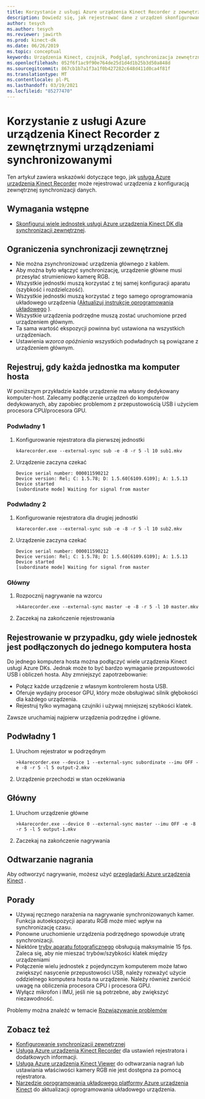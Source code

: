 ```yaml
---
title: Korzystanie z usługi Azure urządzenia Kinect Recorder z zewnętrznymi urządzeniami synchronizowanymi
description: Dowiedz się, jak rejestrować dane z urządzeń skonfigurowanych do synchronizacji zewnętrznej za pomocą usługi Azure urządzenia Kinect Recorder.
author: tesych
ms.author: tesych
ms.reviewer: jawirth
ms.prod: kinect-dk
ms.date: 06/26/2019
ms.topic: conceptual
keywords: Urządzenia Kinect, czujnik, Podgląd, synchronizacja zewnętrzna, opóźnienie fazy, Głębokość, RGB, kamera, kabel audio, rejestrator
ms.openlocfilehash: 052f6f1ac9f90e764de25d1d4d1b25b3d50a848d
ms.sourcegitcommit: 867cb1b7a1f3a1f0b427282c648d411d0ca4f81f
ms.translationtype: MT
ms.contentlocale: pl-PL
ms.lasthandoff: 03/19/2021
ms.locfileid: "85277470"
---
```

# <a name="use-azure-kinect-recorder-with-external-synchronized-devices"></a>Korzystanie z usługi Azure urządzenia Kinect Recorder z zewnętrznymi urządzeniami synchronizowanymi

Ten artykuł zawiera wskazówki dotyczące tego, jak [usługa Azure urządzenia Kinect Recorder](azure-kinect-recorder.md) może rejestrować urządzenia z konfiguracją zewnętrznej synchronizacji danych.

## <a name="prerequisites"></a>Wymagania wstępne

- [Skonfiguruj wiele jednostek usługi Azure urządzenia Kinect DK dla synchronizacji zewnętrznej](https://support.microsoft.com/help/4494429).

## <a name="external-synchronization-constraints"></a>Ograniczenia synchronizacji zewnętrznej

- Nie można zsynchronizować urządzenia głównego z kablem.
- Aby można było włączyć synchronizację, urządzenie główne musi przesyłać strumieniowo kamerę RGB.
- Wszystkie jednostki muszą korzystać z tej samej konfiguracji aparatu (szybkość i rozdzielczość).
- Wszystkie jednostki muszą korzystać z tego samego oprogramowania układowego urządzenia ([Aktualizuj instrukcje oprogramowania układowego](update-device-firmware.md) ).
- Wszystkie urządzenia podrzędne muszą zostać uruchomione przed urządzeniem głównym.
- Ta sama wartość ekspozycji powinna być ustawiona na wszystkich urządzeniach.
- Ustawienia *wzorca opóźnienia* wszystkich podwładnych są powiązane z urządzeniem głównym.

## <a name="record-when-each-unit-has-a-host-pc"></a>Rejestruj, gdy każda jednostka ma komputer hosta

W poniższym przykładzie każde urządzenie ma własny dedykowany komputer-host.
Zalecamy podłączenie urządzeń do komputerów dedykowanych, aby zapobiec problemom z przepustowością USB i użyciem procesora CPU/procesora GPU.

### <a name="subordinate-1"></a>Podwładny 1

1. Konfigurowanie rejestratora dla pierwszej jednostki

      `k4arecorder.exe --external-sync sub -e -8 -r 5 -l 10 sub1.mkv`

2. Urządzenie zaczyna czekać

    ```console
    Device serial number: 000011590212
    Device version: Rel; C: 1.5.78; D: 1.5.60[6109.6109]; A: 1.5.13
    Device started
    [subordinate mode] Waiting for signal from master
    ```

### <a name="subordinate-2"></a>Podwładny 2

1. Konfigurowanie rejestratora dla drugiej jednostki

    `k4arecorder.exe --external-sync sub -e -8 -r 5 -l 10 sub2.mkv`

2. Urządzenie zaczyna czekać

    ```console
    Device serial number: 000011590212
    Device version: Rel; C: 1.5.78; D: 1.5.60[6109.6109]; A: 1.5.13
    Device started
    [subordinate mode] Waiting for signal from master
    ```

### <a name="master"></a>Główny

1. Rozpocznij nagrywanie na wzorcu

    `>k4arecorder.exe --external-sync master -e -8 -r 5 -l 10 master.mkv`

2. Zaczekaj na zakończenie rejestrowania

## <a name="recording-when-multiple-units-connected-to-single-host-pc"></a>Rejestrowanie w przypadku, gdy wiele jednostek jest podłączonych do jednego komputera hosta

Do jednego komputera hosta można podłączyć wiele urządzenia Kinect usługi Azure DKs. Jednak może to być bardzo wymaganie przepustowości USB i obliczeń hosta. Aby zmniejszyć zapotrzebowanie:

- Połącz każde urządzenie z własnym kontrolerem hosta USB.
- Oferuje wydajny procesor GPU, który może obsługiwać silnik głębokości dla każdego urządzenia.
- Rejestruj tylko wymaganą czujniki i używaj mniejszej szybkości klatek.

Zawsze uruchamiaj najpierw urządzenia podrzędne i główne.

## <a name="subordinate-1"></a>Podwładny 1

1. Uruchom rejestrator w podrzędnym

    `>k4arecorder.exe --device 1 --external-sync subordinate --imu OFF -e -8 -r 5 -l 5 output-2.mkv`

2. Urządzenie przechodzi w stan oczekiwania

## <a name="master"></a>Główny

1. Uruchom urządzenie główne

    `>k4arecorder.exe --device 0 --external-sync master --imu OFF -e -8 -r 5 -l 5 output-1.mkv`

2. Zaczekaj na zakończenie nagrywania

## <a name="playing-recording"></a>Odtwarzanie nagrania

Aby odtworzyć nagrywanie, możesz użyć [przeglądarki Azure urządzenia Kinect](azure-kinect-viewer.md) .



## <a name="tips"></a>Porady

- Używaj ręcznego narażenia na nagrywanie synchronizowanych kamer. Funkcja autoekspozycji aparatu RGB może mieć wpływ na synchronizację czasu.
- Ponowne uruchomienie urządzenia podrzędnego spowoduje utratę synchronizacji.
- Niektóre [tryby aparatu fotograficznego](hardware-specification.md#depth-camera-supported-operating-modes) obsługują maksymalnie 15 fps. Zaleca się, aby nie mieszać trybów/szybkości klatek między urządzeniami
- Połączenie wielu jednostek z pojedynczym komputerem może łatwo zwiększyć nasycenie przepustowości USB, należy rozważyć użycie oddzielnego komputera hosta na urządzenie. Należy również zwrócić uwagę na obliczenia procesora CPU i procesora GPU.
- Wyłącz mikrofon i IMU, jeśli nie są potrzebne, aby zwiększyć niezawodność.

Problemy można znaleźć w temacie [Rozwiązywanie problemów](troubleshooting.md)

## <a name="see-also"></a>Zobacz też

- [Konfigurowanie synchronizacji zewnętrznej](https://support.microsoft.com/help/4494429/sync-multiple-devices)
- [Usługa Azure urządzenia Kinect Recorder](azure-kinect-recorder.md) dla ustawień rejestratora i dodatkowych informacji.
- [Usługa Azure urządzenia Kinect Viewer](azure-kinect-viewer.md) do odtwarzania nagrań lub ustawiania właściwości kamery RGB nie jest dostępna za pomocą rejestratora.
- [Narzędzie oprogramowania układowego platformy Azure urządzenia Kinect](azure-kinect-firmware-tool.md) do aktualizacji oprogramowania układowego urządzenia.
